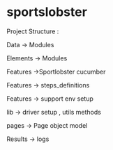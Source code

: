 sportslobster
=============
Project Structure :

Data -> Modules

Elements -> Modules

Features ->Sportlobster cucumber

Features -> steps_definitions

Features -> support env setup

lib -> driver setup , utils methods

 pages -> Page object model

 Results -> logs
